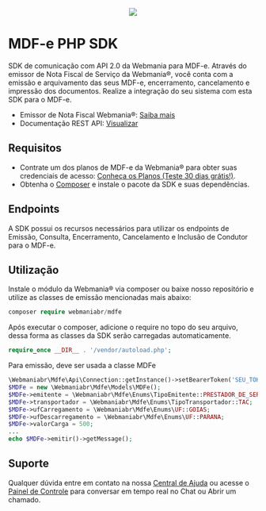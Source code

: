 
<p align="center">
  <img src="https://wmbr.s3.amazonaws.com/img/logo_webmaniabr_github2.png">
</p>

# MDF-e PHP SDK
SDK de comunicação com API 2.0 da Webmania para MDF-e.
Através do emissor de Nota Fiscal de Serviço da Webmania®, você conta com a emissão e arquivamento das seus MDF-e, encerramento, cancelamento e impressão dos documentos. Realize a integração do seu sistema com esta SDK para o MDF-e.

- Emissor de Nota Fiscal Webmania®: [Saiba mais](https://webmaniabr.com/nota-fiscal-eletronica/)
- Documentação REST API: [Visualizar](https://webmaniabr.com/docs/rest-api-mdfe/)

## Requisitos

- Contrate um dos planos de MDF-e da Webmania® para obter suas credenciais de acesso: [Conheça os Planos (Teste 30 dias grátis!)](https://webmaniabr.com/nota-fiscal-eletronica/#plans-section).
- Obtenha o [Composer](https://getcomposer.org/) e instale o pacote da SDK e suas dependências.

## Endpoints

A SDK possui os recursos necessários para utilizar os endpoints de Emissão, Consulta, Encerramento, Cancelamento e Inclusão de Condutor para o MDF-e.

## Utilização
Instale o módulo da Webmania® via composer ou baixe nosso repositório e utilize as classes de emissão mencionadas mais abaixo:

```php
composer require webmaniabr/mdfe
```

Após executar o composer, adicione o require no topo do seu arquivo, dessa forma as classes da SDK serão carregadas automaticamente.

```php
require_once __DIR__ . '/vendor/autoload.php';
```

Para emissão, deve ser usada a classe MDFe

```php
\Webmaniabr\Mdfe\Api\Connection::getInstance()->setBearerToken('SEU_TOKEN_AUTENTICACAO');
$MDFe = new \Webmaniabr\Mdfe\Models\MDFe();
$MDFe->emitente = \Webmaniabr\Mdfe\Enums\TipoEmitente::PRESTADOR_DE_SERVICO;
$MDFe->transportador = \Webmaniabr\Mdfe\Enums\TipoTransportador::TAC;
$MDFe->ufCarregamento = \Webmaniabr\Mdfe\Enums\UF::GOIAS;
$MDFe->ufDescarregamento = \Webmaniabr\Mdfe\Enums\UF::PARANA;
$MDFe->valorCarga = 500;
...
echo $MDFe->emitir()->getMessage();
```

## Suporte

Qualquer dúvida entre em contato na nossa [Central de Ajuda](https://ajuda.webmaniabr.com) ou acesse o [Painel de Controle](https://webmaniabr.com/painel/) para conversar em tempo real no Chat ou Abrir um chamado.